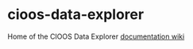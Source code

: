# cioos-data-explorer
Home of the CIOOS Data Explorer [documentation wiki](https://github.com/HakaiInstitute/cioos-data-explorer/wiki)
